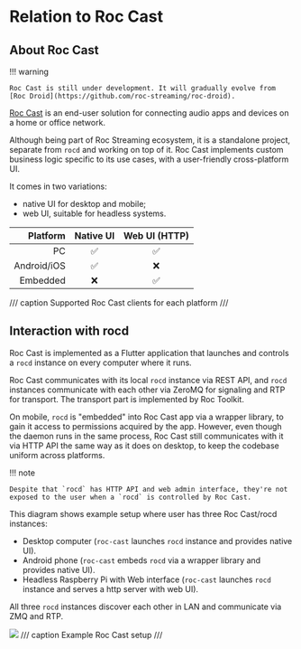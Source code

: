 # Relation to Roc Cast

## About Roc Cast

!!! warning

    Roc Cast is still under development. It will gradually evolve from [Roc Droid](https://github.com/roc-streaming/roc-droid).

[Roc Cast](https://github.com/roc-streaming/roc-cast) is an end-user solution for connecting audio apps and devices on a home or office network. 

Although being part of Roc Streaming ecosystem, it is a standalone project, separate from `rocd` and working on top of it. Roc Cast implements custom business logic specific to its use cases, with a user-friendly cross-platform UI.

It comes in two variations:

- native UI for desktop and mobile;
- web UI, suitable for headless systems.

|    Platform | Native UI          | Web UI (HTTP)      |
|------------:|:------------------:|:------------------:|
|          PC | :white_check_mark: | :white_check_mark: |
| Android/iOS | :white_check_mark: | :x:                |
|    Embedded | :x:                | :white_check_mark: |
/// caption
Supported Roc Cast clients for each platform
///

## Interaction with rocd

Roc Cast is implemented as a Flutter application that launches and controls a `rocd` instance on every computer where it runs.

Roc Cast communicates with its local `rocd` instance via REST API, and `rocd` instances communicate with each other via ZeroMQ for signaling and RTP for transport. The transport part is implemented by Roc Toolkit.

On mobile, `rocd` is "embedded" into Roc Cast app via a wrapper library, to gain it access to permissions acquired by the app. However, even though the daemon runs in the same process, Roc Cast still communicates with it via HTTP API the same way as it does on desktop, to keep the codebase uniform across platforms.

!!! note

    Despite that `rocd` has HTTP API and web admin interface, they're not exposed to the user when a `rocd` is controlled by Roc Cast.

This diagram shows example setup where user has three Roc Cast/rocd instances:

- Desktop computer (`roc-cast` launches `rocd` instance and provides native UI).
- Android phone (`roc-cast` embeds `rocd` via a wrapper library and provides native UI).
- Headless Raspberry Pi with Web interface (`roc-cast` launches `rocd` instance and serves a http server with web UI).

All three `rocd` instances discover each other in LAN and communicate via ZMQ and RTP.

![](./../assets/dia/roc-cast-interaction.svg)
/// caption
Example Roc Cast setup
///
